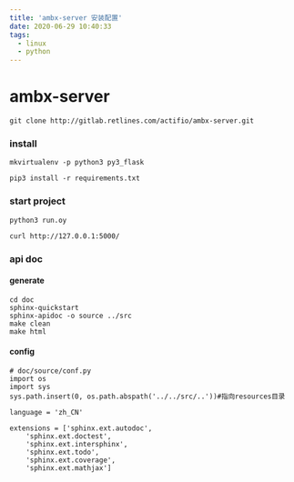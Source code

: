 ```yaml
---
title: 'ambx-server 安装配置'
date: 2020-06-29 10:40:33
tags: 
  - linux
  - python
---
```


# ambx-server

```shell
git clone http://gitlab.retlines.com/actifio/ambx-server.git
```

### install
```shell script
mkvirtualenv -p python3 py3_flask

pip3 install -r requirements.txt
```

### start project
```shell script
python3 run.oy

curl http://127.0.0.1:5000/
```

### api doc

#### generate

```shell script
cd doc
sphinx-quickstart
sphinx-apidoc -o source ../src
make clean
make html
```

#### config
````shell script
# doc/source/conf.py
import os
import sys
sys.path.insert(0, os.path.abspath('../../src/..'))#指向resources目录

language = 'zh_CN'

extensions = ['sphinx.ext.autodoc',
    'sphinx.ext.doctest',
    'sphinx.ext.intersphinx',
    'sphinx.ext.todo',
    'sphinx.ext.coverage',
    'sphinx.ext.mathjax']

````